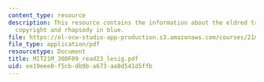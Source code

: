 ```yaml
---
content_type: resource
description: This resource contains the information about the eldred transformed hawthorne,
  copyright and rhapsody in blue.
file: https://ol-ocw-studio-app-production.s3.amazonaws.com/courses/21m-380-music-and-technology-contemporary-history-and-aesthetics-fall-2009/ee19eee0f5cbdb9ba673aa8d541d5ffb_MIT21M_380F09_read23_lesig.pdf
file_type: application/pdf
resourcetype: Document
title: MIT21M_380F09_read23_lesig.pdf
uid: ee19eee0-f5cb-db9b-a673-aa8d541d5ffb
---
```

